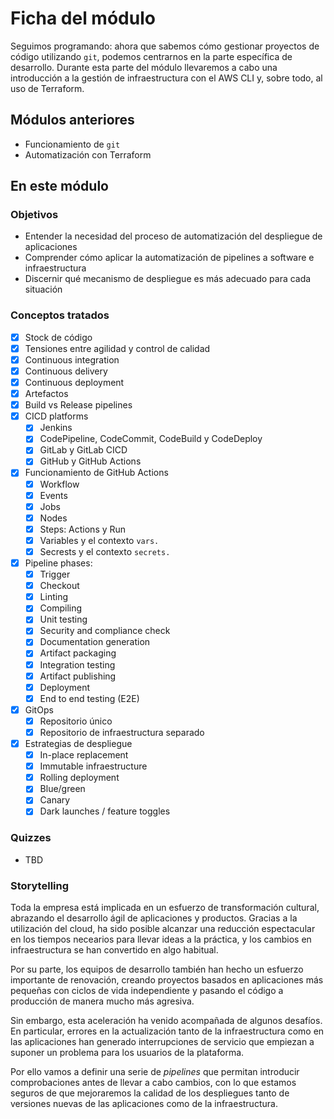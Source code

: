 # Ficha del módulo

Seguimos programando: ahora que sabemos cómo gestionar proyectos de código utilizando `git`, podemos centrarnos
en la parte específica de desarrollo. Durante esta parte del módulo llevaremos a cabo una introducción a la
gestión de infraestructura con el AWS CLI y, sobre todo, al uso de Terraform.

## Módulos anteriores

- Funcionamiento de `git`
- Automatización con Terraform

## En este módulo

### Objetivos

* Entender la necesidad del proceso de automatización del despliegue de aplicaciones
* Comprender cómo aplicar la automatización de pipelines a software e infraestructura
* Discernir qué mecanismo de despliegue es más adecuado para cada situación

### Conceptos tratados

- [x] Stock de código
- [x] Tensiones entre agilidad y control de calidad
- [x] Continuous integration
- [x] Continuous delivery
- [x] Continuous deployment
- [x] Artefactos
- [x] Build vs Release pipelines
- [x] CICD platforms
    - [x] Jenkins
    - [x] CodePipeline, CodeCommit, CodeBuild y CodeDeploy
    - [x] GitLab y GitLab CICD
    - [x] GitHub y GitHub Actions
- [x] Funcionamiento de GitHub Actions
    - [x] Workflow
    - [x] Events
    - [x] Jobs
    - [x] Nodes
    - [x] Steps: Actions y Run
    - [x] Variables y el contexto `vars.`
    - [x] Secrests y el contexto `secrets.`
- [x] Pipeline phases:
    - [x] Trigger
    - [x] Checkout
    - [x] Linting
    - [x] Compiling
    - [x] Unit testing
    - [x] Security and compliance check
    - [x] Documentation generation
    - [x] Artifact packaging
    - [x] Integration testing
    - [x] Artifact publishing
    - [x] Deployment
    - [x] End to end testing (E2E)
- [X] GitOps
    - [x] Repositorio único
    - [x] Repositorio de infraestructura separado
- [X] Estrategias de despliegue
    - [x] In-place replacement
    - [x] Immutable infraestructure
    - [x] Rolling deployment
    - [x] Blue/green
    - [x] Canary
    - [x] Dark launches / feature toggles

### Quizzes

* TBD

### Storytelling

Toda la empresa está implicada en un esfuerzo de transformación cultural, abrazando el desarrollo
ágil de aplicaciones y productos. Gracias a la utilización del cloud, ha sido posible alcanzar una
reducción espectacular en los tiempos necearios para llevar ideas a la práctica, y los cambios
en infraestructura se han convertido en algo habitual.

Por su parte, los equipos de desarrollo también han hecho un esfuerzo importante de renovación,
creando proyectos basados en aplicaciones más pequeñas con ciclos de vida independiente y pasando
el código a producción de manera mucho más agresiva.

Sin embargo, esta aceleración ha venido acompañada de algunos desafíos. En particular, errores
en la actualización tanto de la infraestructura como en las aplicaciones han generado interrupciones
de servicio que empiezan a suponer un problema para los usuarios de la plataforma.

Por ello vamos a definir una serie de *pipelines* que permitan introducir comprobaciones antes
de llevar a cabo cambios, con lo que estamos seguros de que mejoraremos la calidad de los despliegues
tanto de versiones nuevas de las aplicaciones como de la infraestructura.